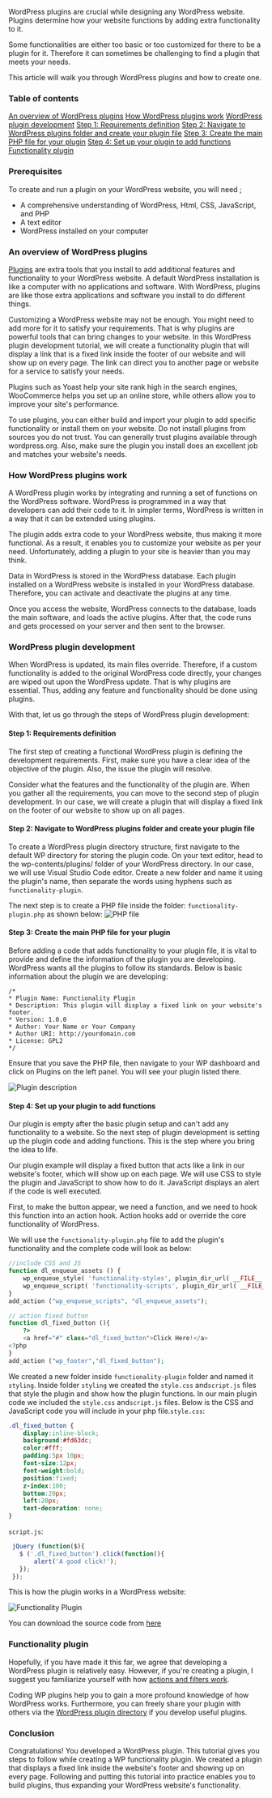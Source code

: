 WordPress plugins are crucial while designing any WordPress website. Plugins determine how your website functions by adding extra functionality to it.

Some functionalities are either too basic or too customized for there to be a plugin for it. Therefore it can sometimes be challenging to find a plugin that meets your needs.

This article will walk you through WordPress plugins and how to create one.
### Table of contents
[An overview of WordPress plugins](#an-overview-of-wordpress-plugins)
[How WordPress plugins work](#how-wordpress-plugins-work)
[WordPress plugin development](#wordpress-plugin-development)
[Step 1: Requirements definition](#step-1-requirements-definition)
[Step 2: Navigate to WordPress plugins folder and create your plugin file](#step-2-navigate-to-wordpress-plugins-folder-and-create-your-plugin-file)
[Step 3: Create the main PHP file for your plugin](#step-3-create-the-main-php-file-for-your-plugin)
[Step 4: Set up your plugin to add functions](#step-4-set-up-your-plugin-to-add-functions)
[Functionality plugin](#functionality-plugin)

### Prerequisites
To create and run a plugin on your WordPress website, you will need ;
- A comprehensive understanding of WordPress, Html, CSS, JavaScript, and PHP
- A text editor
- WordPress installed on your computer

### An overview of WordPress plugins
[Plugins](https://www.wpbeginner.com/glossary/plugin/) are extra tools that you install to add additional features and functionality to your WordPress website. A default WordPress installation is like a computer with no applications and software. With WordPress, plugins are like those extra applications and software you install to do different things.

Customizing a WordPress website may not be enough. You might need to add more for it to satisfy your requirements. That is why plugins are powerful tools that can bring changes to your website. In this WordPress plugin development tutorial, we will create a functionality plugin that will display a link that is a fixed link inside the footer of our website and will show up on every page. The link can direct you to another page or website for a service to satisfy your needs.

Plugins such as Yoast help your site rank high in the search engines, WooCommerce helps you set up an online store, while others allow you to improve your site's performance.

To use plugins, you can either build and import your plugin to add specific functionality or install them on your website. Do not install plugins from sources you do not trust. You can generally trust plugins available through wordpress.org. Also, make sure the plugin you install does an excellent job and matches your website's needs.

### How WordPress plugins work
A WordPress plugin works by integrating and running a set of functions on the WordPress software. WordPress is programmed in a way that developers can add their code to it. In simpler terms, WordPress is written in a way that it can be extended using plugins.

The plugin adds extra code to your WordPress website, thus making it more functional. As a result, it enables you to customize your website as per your need. Unfortunately, adding a plugin to your site is heavier than you may think.

Data in WordPress is stored in the WordPress database. Each plugin installed on a WordPress website is installed in your WordPress database. Therefore, you can activate and deactivate the plugins at any time.

Once you access the website, WordPress connects to the database, loads the main software, and loads the active plugins. After that, the code runs and gets processed on your server and then sent to the browser.

### WordPress plugin development
When WordPress is updated, its main files override. Therefore, if a custom functionality is added to the original WordPress code directly, your changes are wiped out upon the WordPress update. That is why plugins are essential. Thus, adding any feature and functionality should be done using plugins.

With that, let us go through the steps of WordPress plugin development:

#### Step 1: Requirements definition
The first step of creating a functional WordPress plugin is defining the development requirements. First, make sure you have a clear idea of the objective of the plugin. Also, the issue the plugin will resolve.

Consider what the features and the functionality of the plugin are. When you gather all the requirements, you can move to the second step of plugin development. In our case, we will create a plugin that will display a fixed link on the footer of our website to show up on all pages.

#### Step 2: Navigate to WordPress plugins folder and create your plugin file
To create a WordPress plugin directory structure, first navigate to the default WP directory for storing the plugin code. On your text editor, head to the wp-contents/plugins/ folder of your WordPress directory. In our case, we will use Visual Studio Code editor. Create a new folder and name it using the plugin's name, then separate the words using hyphens such as `functionality-plugin`.

The next step is to create a PHP file inside the folder: `functionality-plugin.php` as shown below:
![PHP file](/engineering-education/how-to-create-a-functionality-plugin/php-file.jpg)

#### Step 3: Create the main PHP file for your plugin
Before adding a code that adds functionality to your plugin file, it is vital to provide and define the information of the plugin you are developing. WordPress wants all the plugins to follow its standards. Below is basic information about the plugin we are developing:  

```
/*
* Plugin Name: Functionality Plugin
* Description: This plugin will display a fixed link on your website's footer.
* Version: 1.0.0
* Author: Your Name or Your Company
* Author URI: http://yourdomain.com
* License: GPL2
*/
```

Ensure that you save the PHP file, then navigate to your WP dashboard and click on Plugins on the left panel. You will see your plugin listed there.

![Plugin description](/engineering-education/how-to-create-a-functionality-plugin/plugin-desc.jpg)

#### Step 4: Set up your plugin to add functions
Our plugin is empty after the basic plugin setup and can't add any functionality to a website. So the next step of plugin development is setting up the plugin code and adding functions. This is the step where you bring the idea to life.

Our plugin example will display a fixed button that acts like a link in our website's footer, which will show up on each page. We will use CSS to style the plugin and JavaScript to show how to do it. JavaScript displays an alert if the code is well executed.

First, to make the button appear, we need a function, and we need to hook this function into an action hook. Action hooks add or override the core functionality of WordPress.

We will use the `functionality-plugin.php` file to add the plugin's functionality and the complete code will look as below:

```php
//include CSS and JS
function dl_enqueue_assets () {
    wp_enqueue_style( 'functionality-styles', plugin_dir_url( __FILE__ ) . 'styling/style.css' );
    wp_enqueue_script( 'functionality-scripts', plugin_dir_url( __FILE__ ) . 'styling/script.js', array('jquery') );
}
add_action ("wp_enqueue_scripts", "dl_enqueue_assets");

// action fixed button
function dl_fixed_button (){
    ?>
    <a href="#" class="dl_fixed_button">Click Here!</a>
<?php
}
add_action ("wp_footer","dl_fixed_button");
```
We created a new folder inside `functionality-plugin` folder and named it `styling`. Inside folder `styling` we created the `style.css` and`script.js` files that style the plugin and show how the plugin functions. In our main plugin code we included the `style.css` and`script.js` files. Below is the CSS and JavaScript code you will include in your php file.`style.css`:

```css
.dl_fixed_button {
    display:inline-block;
    background:#fd63dc;
    color:#fff;
    padding:5px 10px;
    font-size:12px;
    font-weight:bold;
    position:fixed;
    z-index:100;
    bottom:20px;
    left:20px;
    text-decoration: none;
}
```
`script.js`:

```JavaScript
 jQuery (function($){
   $ ('.dl_fixed_button').click(function(){
       alert('A good click!');
   });
 });
```

This is how the plugin works in a WordPress website:

![Functionality Plugin](/engineering-education/how-to-create-a-functionality-plugin/plugin.gif)

You can download the source code from [here](https://github.com/essy258/how-to-create-a-wordpress-plugin/)

### Functionality plugin
Hopefully, if you have made it this far, we agree that developing a WordPress plugin is relatively easy. However, if you're creating a plugin, I suggest you familiarize yourself with how [actions and filters work](https://docs.presscustomizr.com/article/26-wordpress-actions-filters-and-hooks-a-guide-for-non-developers).

Coding WP plugins help you to gain a more profound knowledge of how WordPress works. Furthermore, you can freely share your plugin with others via the [WordPress plugin directory](https://wordpress.org/plugins/) if you develop useful plugins.

### Conclusion
Congratulations! You developed a WordPress plugin. This tutorial gives you steps to follow while creating a WP functionality plugin. We created a plugin that displays a fixed link inside the website's footer and showing up on every page. Following and putting this tutorial into practice enables you to build plugins, thus expanding your WordPress website's functionality.